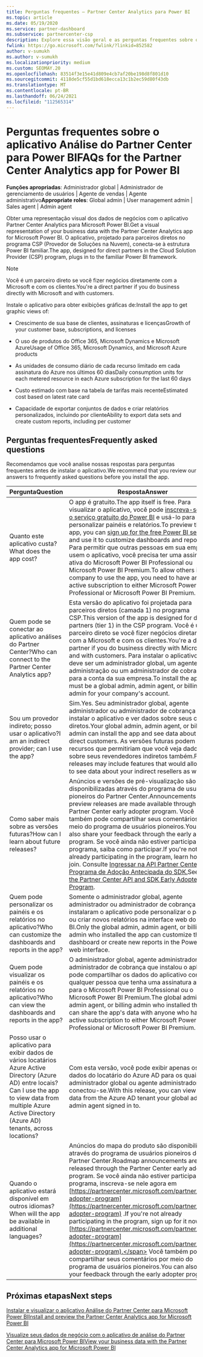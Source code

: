 ```yaml
---
title: Perguntas frequentes – Partner Center Analytics para Power BI
ms.topic: article
ms.date: 05/19/2020
ms.service: partner-dashboard
ms.subservice: partnercenter-csp
description: Explore essa visão geral e as perguntas frequentes sobre o aplicativo Análise do Partner Center para Power BI, projetado para parceiros diretos no programa CSP (Provedor de Soluções na Nuvem).
fwlink: https://go.microsoft.com/fwlink/?linkid=852582
author: v-sumukh
ms.author: v-sumukh
ms.localizationpriority: medium
ms.custom: SEOMAY.20
ms.openlocfilehash: 83514f3e15e41d809e4cb7af20be198d8f801d10
ms.sourcegitcommit: 4118de5cf55d1bd618ecca13c1b2ec59d80f43db
ms.translationtype: MT
ms.contentlocale: pt-BR
ms.lasthandoff: 06/24/2021
ms.locfileid: "112565314"
---
```

# <a name="faqs-for-the-partner-center-analytics-app-for-power-bi"></a><span data-ttu-id="126d3-103">Perguntas frequentes sobre o aplicativo Análise do Partner Center para Power BI</span><span class="sxs-lookup"><span data-stu-id="126d3-103">FAQs for the Partner Center Analytics app for Power BI</span></span>



<span data-ttu-id="126d3-104">**Funções apropriadas**: Administrador global | Administrador de gerenciamento de usuários | Agente de vendas | Agente administrativo</span><span class="sxs-lookup"><span data-stu-id="126d3-104">**Appropriate roles**: Global admin | User management admin | Sales agent | Admin agent</span></span>

<span data-ttu-id="126d3-105">Obter uma representação visual dos dados de negócios com o aplicativo Partner Center Analytics para Microsoft Power BI.</span><span class="sxs-lookup"><span data-stu-id="126d3-105">Get a visual representation of your business data with the Partner Center Analytics app for Microsoft Power BI.</span></span> <span data-ttu-id="126d3-106">O aplicativo, projetado para parceiros diretos no programa CSP (Provedor de Soluções na Nuvem), conecta-se à estrutura Power BI familiar.</span><span class="sxs-lookup"><span data-stu-id="126d3-106">The app, designed for direct partners in the Cloud Solution Provider (CSP) program, plugs in to the familiar Power BI framework.</span></span>

> [!NOTE]  
> <span data-ttu-id="126d3-107">Você é um parceiro direto se você fizer negócios diretamente com a Microsoft e com os clientes.</span><span class="sxs-lookup"><span data-stu-id="126d3-107">You're a direct partner if you do business directly with Microsoft and with customers.</span></span>

<span data-ttu-id="126d3-108">Instale o aplicativo para obter exibições gráficas de:</span><span class="sxs-lookup"><span data-stu-id="126d3-108">Install the app to get graphic views of:</span></span>

- <span data-ttu-id="126d3-109">Crescimento de sua base de clientes, assinaturas e licenças</span><span class="sxs-lookup"><span data-stu-id="126d3-109">Growth of your customer base, subscriptions, and licenses</span></span>

- <span data-ttu-id="126d3-110">O uso de produtos do Office 365, Microsoft Dynamics e Microsoft Azure</span><span class="sxs-lookup"><span data-stu-id="126d3-110">Usage of Office 365, Microsoft Dynamics, and Microsoft Azure products</span></span>

- <span data-ttu-id="126d3-111">As unidades de consumo diário de cada recurso limitado em cada assinatura do Azure nos últimos 60 dias</span><span class="sxs-lookup"><span data-stu-id="126d3-111">Daily consumption units for each metered resource in each Azure subscription for the last 60 days</span></span>

- <span data-ttu-id="126d3-112">Custo estimado com base na tabela de tarifas mais recente</span><span class="sxs-lookup"><span data-stu-id="126d3-112">Estimated cost based on latest rate card</span></span>

- <span data-ttu-id="126d3-113">Capacidade de exportar conjuntos de dados e criar relatórios personalizados, incluindo por cliente</span><span class="sxs-lookup"><span data-stu-id="126d3-113">Ability to export data sets and create custom reports, including per customer</span></span>

## <a name="frequently-asked-questions"></a><span data-ttu-id="126d3-114">Perguntas frequentes</span><span class="sxs-lookup"><span data-stu-id="126d3-114">Frequently asked questions</span></span>

<span data-ttu-id="126d3-115">Recomendamos que você analise nossas respostas para perguntas frequentes antes de instalar o aplicativo.</span><span class="sxs-lookup"><span data-stu-id="126d3-115">We recommend that you review our answers to frequently asked questions before you install the app.</span></span>

| <span data-ttu-id="126d3-116">**Pergunta**</span><span class="sxs-lookup"><span data-stu-id="126d3-116">**Question**</span></span> | <span data-ttu-id="126d3-117">**Resposta**</span><span class="sxs-lookup"><span data-stu-id="126d3-117">**Answer**</span></span> |
| --- | ---------- |
| <span data-ttu-id="126d3-118">Quanto este aplicativo custa?</span><span class="sxs-lookup"><span data-stu-id="126d3-118">What does the app cost?</span></span> | <span data-ttu-id="126d3-119">O app é gratuito.</span><span class="sxs-lookup"><span data-stu-id="126d3-119">The app itself is free.</span></span> <span data-ttu-id="126d3-120">Para visualizar o aplicativo, você pode [inscreva-se para o serviço gratuito do Power BI](https://go.microsoft.com/fwlink/p/?linkid=845347) e usá-lo para personalizar painéis e relatórios.</span><span class="sxs-lookup"><span data-stu-id="126d3-120">To preview the app, you can [sign up for the free Power BI service](https://go.microsoft.com/fwlink/p/?linkid=845347) and use it to customize dashboards and reports.</span></span> <span data-ttu-id="126d3-121">Para permitir que outras pessoas em sua empresa usem o aplicativo, você precisa ter uma assinatura ativa do Microsoft Power BI Professional ou Microsoft Power BI Premium.</span><span class="sxs-lookup"><span data-stu-id="126d3-121">To allow others in your company to use the app, you need to have an active subscription to either Microsoft Power BI Professional or Microsoft Power BI Premium.</span></span> |
| <span data-ttu-id="126d3-122">Quem pode se conectar ao aplicativo análises do Partner Center?</span><span class="sxs-lookup"><span data-stu-id="126d3-122">Who can connect to the Partner Center Analytics app?</span></span> | <span data-ttu-id="126d3-123">Esta versão do aplicativo foi projetada para parceiros diretos (camada 1) no programa CSP.</span><span class="sxs-lookup"><span data-stu-id="126d3-123">This version of the app is designed for direct partners (tier 1) in the CSP program.</span></span> <span data-ttu-id="126d3-124">Você é um parceiro direto se você fizer negócios diretamente com a Microsoft e com os clientes.</span><span class="sxs-lookup"><span data-stu-id="126d3-124">You're a direct partner if you do business directly with Microsoft and with customers.</span></span> <span data-ttu-id="126d3-125">Para instalar o aplicativo, você deve ser um administrador global, um agente de administração ou um administrador de cobrança para a conta da sua empresa.</span><span class="sxs-lookup"><span data-stu-id="126d3-125">To install the app, you must be a global admin, admin agent, or billing admin for your company's account.</span></span> |
| <span data-ttu-id="126d3-126">Sou um provedor indireto; posso usar o aplicativo?</span><span class="sxs-lookup"><span data-stu-id="126d3-126">I am an indirect provider; can I use the app?</span></span> | <span data-ttu-id="126d3-127">Sim.</span><span class="sxs-lookup"><span data-stu-id="126d3-127">Yes.</span></span> <span data-ttu-id="126d3-128">Seu administrador global, agente administrador ou administrador de cobrança pode instalar o aplicativo e ver dados sobre seus clientes diretos.</span><span class="sxs-lookup"><span data-stu-id="126d3-128">Your global admin, admin agent, or billing admin can install the app and see data about your direct customers.</span></span> <span data-ttu-id="126d3-129">As versões futuras podem incluir recursos que permitiriam que você veja dados sobre seus revendedores indiretos também.</span><span class="sxs-lookup"><span data-stu-id="126d3-129">Future releases may include features that would allow you to see data about your indirect resellers as well.</span></span> |
| <span data-ttu-id="126d3-130">Como saber mais sobre as versões futuras?</span><span class="sxs-lookup"><span data-stu-id="126d3-130">How can I learn about future releases?</span></span> | <span data-ttu-id="126d3-131">Anúncios e versões de pré-visualização são disponibilizadas através do programa de usuários pioneiros do Partner Center.</span><span class="sxs-lookup"><span data-stu-id="126d3-131">Announcements and preview releases are made available through the Partner Center early adopter program.</span></span> <span data-ttu-id="126d3-132">Você também pode compartilhar seus comentários por meio do programa de usuários pioneiros.</span><span class="sxs-lookup"><span data-stu-id="126d3-132">You can also share your feedback through the early adopter program.</span></span> <span data-ttu-id="126d3-133">Se você ainda não estiver participando do programa, saiba como participar.</span><span class="sxs-lookup"><span data-stu-id="126d3-133">If you're not already participating in the program, learn how to join.</span></span> <span data-ttu-id="126d3-134">Consulte [Ingressar na API Partner Center e no Programa de Adoção Antecipada do SDK.](/partner-center/develop/early-adopter-program)</span><span class="sxs-lookup"><span data-stu-id="126d3-134">See [Join the Partner Center API and SDK Early Adopter Program](/partner-center/develop/early-adopter-program).</span></span>  |
| <span data-ttu-id="126d3-135">Quem pode personalizar os painéis e os relatórios no aplicativo?</span><span class="sxs-lookup"><span data-stu-id="126d3-135">Who can customize the dashboards and reports in the app?</span></span> | <span data-ttu-id="126d3-136">Somente o administrador global, agente administrador ou administrador de cobrança que instalaram o aplicativo pode personalizar o painel ou criar novos relatórios na interface web do Power BI.</span><span class="sxs-lookup"><span data-stu-id="126d3-136">Only the global admin, admin agent, or billing admin who installed the app can customize the dashboard or create new reports in the Power BI web interface.</span></span> |
| <span data-ttu-id="126d3-137">Quem pode visualizar os painéis e os relatórios no aplicativo?</span><span class="sxs-lookup"><span data-stu-id="126d3-137">Who can view the dashboards and reports in the app?</span></span> | <span data-ttu-id="126d3-138">O administrador global, agente administrador ou administrador de cobrança que instalou o aplicativo pode compartilhar os dados do aplicativo com qualquer pessoa que tenha uma assinatura ativa para o Microsoft Power BI Professional ou o Microsoft Power BI Premium.</span><span class="sxs-lookup"><span data-stu-id="126d3-138">The global admin, admin agent, or billing admin who installed the app can share the app's data with anyone who has an active subscription to either Microsoft Power BI Professional or Microsoft Power BI Premium.</span></span> |
| <span data-ttu-id="126d3-139">Posso usar o aplicativo para exibir dados de vários locatários Azure Active Directory (Azure AD) entre locais?</span><span class="sxs-lookup"><span data-stu-id="126d3-139">Can I use the app to view data from multiple Azure Active Directory (Azure AD) tenants, across locations?</span></span> | <span data-ttu-id="126d3-140">Com esta versão, você pode exibir apenas os dados do locatário do Azure AD para os quais seu administrador global ou agente administrador conectou-se.</span><span class="sxs-lookup"><span data-stu-id="126d3-140">With this release, you can view only data from the Azure AD tenant your global admin or admin agent signed in to.</span></span> | 
| <span data-ttu-id="126d3-141">Quando o aplicativo estará disponível em outros idiomas?</span><span class="sxs-lookup"><span data-stu-id="126d3-141">When will the app be available in additional languages?</span></span> | <span data-ttu-id="126d3-142">Anúncios do mapa do produto são disponibilizados através do programa de usuários pioneiros do Partner Center.</span><span class="sxs-lookup"><span data-stu-id="126d3-142">Roadmap announcements are released through the Partner Center early adopter program.</span></span> <span data-ttu-id="126d3-143">Se você ainda não estiver participando do programa, inscreva-se nele agora em [https://partnercenter.microsoft.com/partner/early-adopter-program](https://partnercenter.microsoft.com/partner/early-adopter-program) .</span><span class="sxs-lookup"><span data-stu-id="126d3-143">If you're not already participating in the program, sign up for it now at [https://partnercenter.microsoft.com/partner/early-adopter-program](https://partnercenter.microsoft.com/partner/early-adopter-program).</span></span> <span data-ttu-id="126d3-144">Você também pode compartilhar seus comentários por meio do programa de usuários pioneiros.</span><span class="sxs-lookup"><span data-stu-id="126d3-144">You can also share your feedback through the early adopter program.</span></span> | 



## <a name="next-steps"></a><span data-ttu-id="126d3-145">Próximas etapas</span><span class="sxs-lookup"><span data-stu-id="126d3-145">Next steps</span></span>

[<span data-ttu-id="126d3-146">Instalar e visualizar o aplicativo Análise do Partner Center para Microsoft Power BI</span><span class="sxs-lookup"><span data-stu-id="126d3-146">Install and preview the Partner Center Analytics app for Microsoft Power BI</span></span>](power-bi-app-for-direct-partners-install.md)

[<span data-ttu-id="126d3-147">Visualize seus dados de negócio com o aplicativo de análise do Partner Center para Microsoft Power BI</span><span class="sxs-lookup"><span data-stu-id="126d3-147">View your business data with the Partner Center Analytics app for Microsoft Power BI</span></span>](power-bi-app-for-direct-partners-use.md)